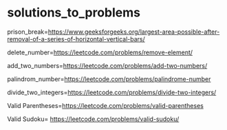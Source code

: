 # solutions_to_problems
prison_break=https://www.geeksforgeeks.org/largest-area-possible-after-removal-of-a-series-of-horizontal-vertical-bars/


delete_number=https://leetcode.com/problems/remove-element/


add_two_numbers=https://leetcode.com/problems/add-two-numbers/


palindrom_number=https://leetcode.com/problems/palindrome-number


divide_two_integers=https://leetcode.com/problems/divide-two-integers/


Valid Parentheses=https://leetcode.com/problems/valid-parentheses


Valid Sudoku= https://leetcode.com/problems/valid-sudoku/
